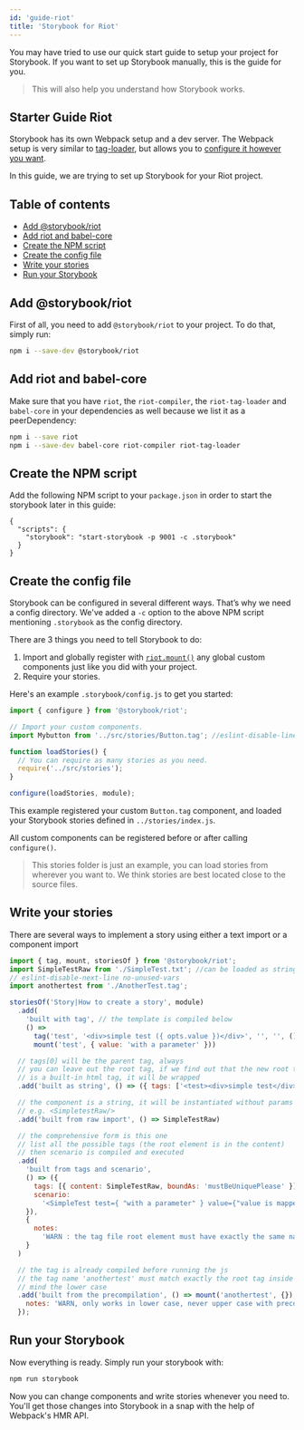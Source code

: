 ```yaml
---
id: 'guide-riot'
title: 'Storybook for Riot'
---
```


You may have tried to use our quick start guide to setup your project for Storybook. If you want to set up Storybook manually, this is the guide for you.

> This will also help you understand how Storybook works.

## Starter Guide Riot

Storybook has its own Webpack setup and a dev server.
The Webpack setup is very similar to [tag-loader](https://github.com/riot/tag-loader), but allows you to [configure it however you want](/configurations/custom-webpack-config/).

In this guide, we are trying to set up Storybook for your Riot project.

## Table of contents

-   [Add @storybook/riot](#add-storybookriot)
-   [Add riot and babel-core](#add-riot-and-babel-core)
-   [Create the NPM script](#create-the-npm-script)
-   [Create the config file](#create-the-config-file)
-   [Write your stories](#write-your-stories)
-   [Run your Storybook](#run-your-storybook)

## Add @storybook/riot

First of all, you need to add `@storybook/riot` to your project. To do that, simply run:

```sh
npm i --save-dev @storybook/riot
```

## Add riot and babel-core

Make sure that you have `riot`, the `riot-compiler`, the `riot-tag-loader` and `babel-core` in your dependencies as well because we list it as a peerDependency:

```sh
npm i --save riot
npm i --save-dev babel-core riot-compiler riot-tag-loader
```

## Create the NPM script

Add the following NPM script to your `package.json` in order to start the storybook later in this guide:

    {
      "scripts": {
        "storybook": "start-storybook -p 9001 -c .storybook"
      }
    }

## Create the config file

Storybook can be configured in several different ways.
That’s why we need a config directory. We've added a `-c` option to the above NPM script mentioning `.storybook` as the config directory.

There are 3 things you need to tell Storybook to do:

1.  Import and globally register with [`riot.mount()`](https://riot.js.org/api/#mounting) any global custom components just like you did with your project.
2.  Require your stories.

Here's an example `.storybook/config.js` to get you started:

```js
import { configure } from '@storybook/riot';

// Import your custom components.
import Mybutton from '../src/stories/Button.tag'; //eslint-disable-line no-unused-vars

function loadStories() {
  // You can require as many stories as you need.
  require('../src/stories');
}

configure(loadStories, module);
```

This example registered your custom `Button.tag` component, and loaded your Storybook stories defined in `../stories/index.js`.

All custom components can be registered before or after calling `configure()`.

> This stories folder is just an example, you can load stories from wherever you want to.
> We think stories are best located close to the source files.

## Write your stories

There are several ways to implement a story using either a text import or a component import

```js
import { tag, mount, storiesOf } from '@storybook/riot';
import SimpleTestRaw from './SimpleTest.txt'; //can be loaded as string if you prefer
// eslint-disable-next-line no-unused-vars
import anothertest from './AnotherTest.tag';

storiesOf('Story|How to create a story', module)
  .add(
    'built with tag', // the template is compiled below
    () =>
      tag('test', '<div>simple test ({ opts.value })</div>', '', '', () => {}) &&
      mount('test', { value: 'with a parameter' }))

  // tags[0] will be the parent tag, always
  // you can leave out the root tag, if we find out that the new root tag
  // is a built-in html tag, it will be wrapped
  .add('built as string', () => ({ tags: ['<test><div>simple test</div></test>'] })

  // the component is a string, it will be instantiated without params
  // e.g. <SimpletestRaw/>
  .add('built from raw import', () => SimpleTestRaw)

  // the comprehensive form is this one
  // list all the possible tags (the root element is in the content)
  // then scenario is compiled and executed
  .add(
    'built from tags and scenario',
    () => ({
      tags: [{ content: SimpleTestRaw, boundAs: 'mustBeUniquePlease' }],
      scenario:
        '<SimpleTest test={ "with a parameter" } value={"value is mapped to riotValue"}></SimpleTest>',
    }),
    {
      notes:
        'WARN : the tag file root element must have exactly the same name (or else you will see nothing)',
    }
  )

  // the tag is already compiled before running the js
  // the tag name 'anothertest' must match exactly the root tag inside the tag file
  // mind the lower case
  .add('built from the precompilation', () => mount('anothertest', {}), {
    notes: 'WARN, only works in lower case, never upper case with precompiled templates',
  });
```

## Run your Storybook

Now everything is ready. Simply run your storybook with:

```sh
npm run storybook
```

Now you can change components and write stories whenever you need to.
You'll get those changes into Storybook in a snap with the help of Webpack's HMR API.

